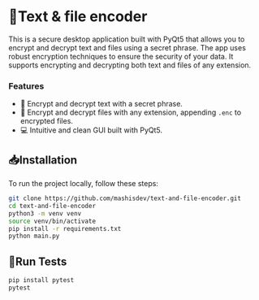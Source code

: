 ﻿# 🔐Text & file encoder
This is a secure desktop application built with PyQt5 that allows you to encrypt and decrypt text and files using a secret phrase. The app uses robust encryption techniques to ensure the security of your data. It supports encrypting and decrypting both text and files of any extension.

### Features
- 📝 Encrypt and decrypt text with a secret phrase.
- 📁 Encrypt and decrypt files with any extension, appending `.enc` to encrypted files.
- 💻 Intuitive and clean GUI built with PyQt5.

## 📥Installation
To run the project locally, follow these steps:
  
  ```bash
  git clone https://github.com/mashisdev/text-and-file-encoder.git
  cd text-and-file-encoder
  python3 -m venv venv
  source venv/bin/activate
  pip install -r requirements.txt
  python main.py
  ```

## 🧪Run Tests

  ``` bash
  pip install pytest
  pytest
